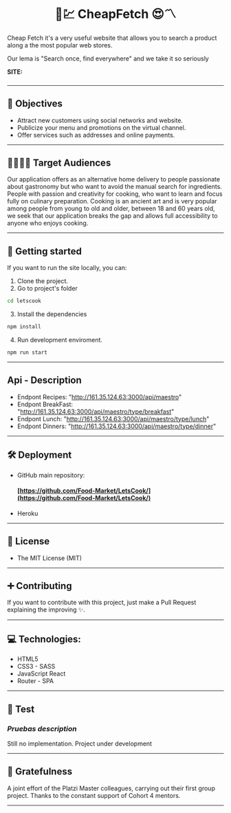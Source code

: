 <center>

<!-- ![letscook logo](https://i.imgur.com/kjBXVvE.png "letscook logo") -->

<!-- ![](https://img.shields.io/github/stars/Food-Market/letscook) ![](https://img.shields.io/github/forks/Food-Market/letscook)
![GitHub](https://img.shields.io/github/license/Food-Market/LetsCook?color=%232a9d8f)
![](https://img.shields.io/github/release/Food-Market/letscook) ![](https://img.shields.io/github/issues/Food-Market/letscook) -->

# 🧐💹 CheapFetch 😍〽

  </center>

Cheap Fetch it's a very useful website that allows you to search a product along a the most popular web stores.

Our lema is "Search once, find everywhere" and we take it so seriously

**SITE:**

###

<center>

<!-- ![Previe-imagen](https://i.imgur.com/gtQVQGM.png) -->

</center>

---

## 🎯 Objectives

- Attract new customers using social networks and website.
- Publicize your menu and promotions on the virtual channel.
- Offer services such as addresses and online payments.

---

## 👨‍👩‍👧‍👦 Target Audiences

Our application offers as an alternative home delivery to people passionate about gastronomy but who want to avoid the manual search for ingredients. People with passion and creativity for cooking, who want to learn and focus fully on culinary preparation. Cooking is an ancient art and is very popular among people from young to old and older, between 18 and 60 years old, we seek that our application breaks the gap and allows full accessibility to anyone who enjoys cooking.

---

## 🚀 Getting started

If you want to run the site locally, you can:

1. Clone the project.
2. Go to project's folder

```bash
cd letscook
```

3. Install the dependencies

```bash
npm install
```

4. Run development enviroment.

```bash
npm run start
```

---

## Api - Description

- Endpont Recipes: "http://161.35.124.63:3000/api/maestro"
- Endpont BreakFast: "http://161.35.124.63:3000/api/maestro/type/breakfast"
- Endpont Lunch: "http://161.35.124.63:3000/api/maestro/type/lunch"
- Endpont Dinners: "http://161.35.124.63:3000/api/maestro/type/dinner"

---

## 🛠 Deployment

- GitHub main repository:

  #### [https://github.com/Food-Market/LetsCook/](https://github.com/Food-Market/LetsCook/)

- Heroku

---

## 🧾 License

- The MIT License (MIT)

---

## ➕ Contributing

If you want to contribute with this project, just make a Pull Request explaining the improving ✨.

---

## 💻 Technologies:

- HTML5
- CSS3 - SASS
- JavaScript
  React
- Router - SPA

---

## 🚧 Test

### _Pruebas description_

Still no implementation. Project under development

---

## 🤝 Gratefulness

A joint effort of the Platzi Master colleagues, carrying out their first group project. Thanks to the constant support of Cohort 4 mentors.

---
